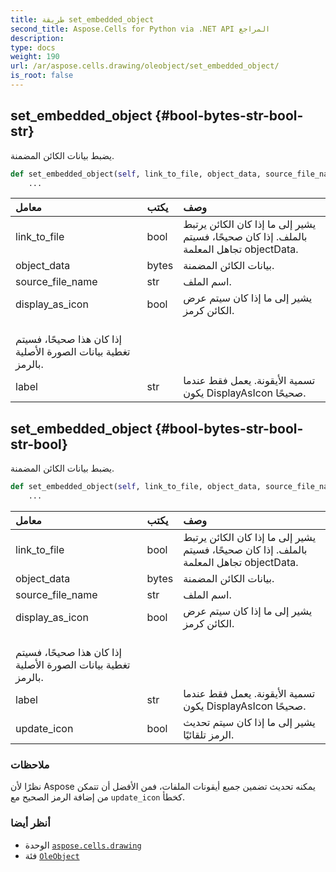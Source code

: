 ```yaml
---
title: طريقة set_embedded_object
second_title: Aspose.Cells for Python via .NET API المراجع
description:
type: docs
weight: 190
url: /ar/aspose.cells.drawing/oleobject/set_embedded_object/
is_root: false
---
```

##  set_embedded_object {#bool-bytes-str-bool-str}
يضبط بيانات الكائن المضمنة.



```python
def set_embedded_object(self, link_to_file, object_data, source_file_name, display_as_icon, label):
    ...
```


| معامل| يكتب| وصف|
| :- | :- | :- |
| link_to_file | bool | يشير إلى ما إذا كان الكائن يرتبط بالملف. إذا كان صحيحًا، فسيتم تجاهل المعلمة objectData.|
| object_data | bytes | بيانات الكائن المضمنة.|
| source_file_name | str | اسم الملف.|
| display_as_icon | bool | يشير إلى ما إذا كان سيتم عرض الكائن كرمز.<br/> إذا كان هذا صحيحًا، فسيتم تغطية بيانات الصورة الأصلية بالرمز.|
| label | str | تسمية الأيقونة. يعمل فقط عندما يكون DisplayAsIcon صحيحًا.|


##  set_embedded_object {#bool-bytes-str-bool-str-bool}
يضبط بيانات الكائن المضمنة.



```python
def set_embedded_object(self, link_to_file, object_data, source_file_name, display_as_icon, label, update_icon):
    ...
```


| معامل| يكتب| وصف|
| :- | :- | :- |
| link_to_file | bool | يشير إلى ما إذا كان الكائن يرتبط بالملف. إذا كان صحيحًا، فسيتم تجاهل المعلمة objectData.|
| object_data | bytes | بيانات الكائن المضمنة.|
| source_file_name | str | اسم الملف.|
| display_as_icon | bool | يشير إلى ما إذا كان سيتم عرض الكائن كرمز.<br/> إذا كان هذا صحيحًا، فسيتم تغطية بيانات الصورة الأصلية بالرمز.|
| label | str | تسمية الأيقونة. يعمل فقط عندما يكون DisplayAsIcon صحيحًا.|
| update_icon | bool |يشير إلى ما إذا كان سيتم تحديث الرمز تلقائيًا.|
###  ملاحظات

نظرًا لأن Aspose يمكنه تحديث تضمين جميع أيقونات الملفات، فمن الأفضل أن تتمكن من إضافة الرمز الصحيح مع `update_icon` كخطأ.


###  أنظر أيضا

* الوحدة [`aspose.cells.drawing`](../../)
* فئة [`OleObject`](/cells/python-net/ar/aspose.cells.drawing/oleobject)

